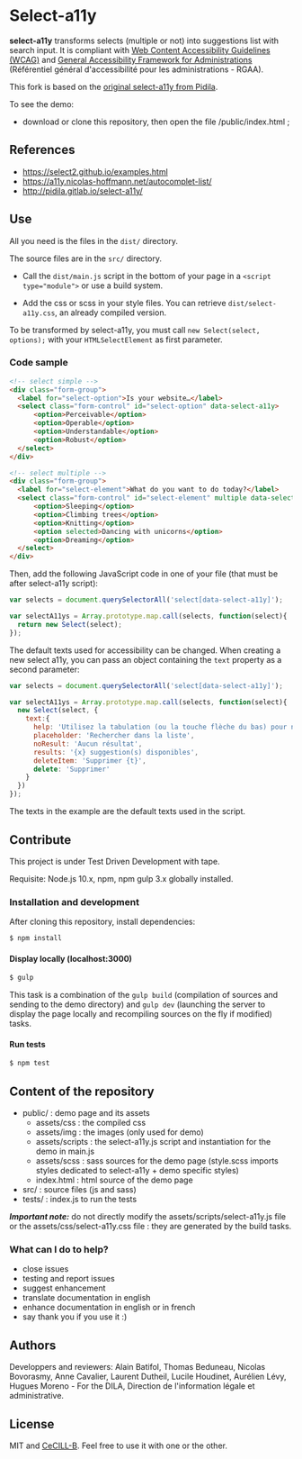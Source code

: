 # Select-a11y

**select-a11y** transforms selects (multiple or not) into suggestions list with search input. It is compliant with [Web Content Accessibility Guidelines (WCAG)](https://www.w3.org/WAI/intro/wcag) and [General Accessibility Framework for Administrations](https://disic.github.io/rgaa_referentiel_en/introduction-RGAA.html) (Référentiel général d'accessibilité pour les administrations - RGAA).

This fork is based on the [original select-a11y from Pidila](http://pidila.gitlab.io/select-a11y/).

To see the demo:
* download or clone this repository, then open the file /public/index.html ;

## References

- https://select2.github.io/examples.html
- https://a11y.nicolas-hoffmann.net/autocomplet-list/
- http://pidila.gitlab.io/select-a11y/

## Use

All you need is the files in the `dist/` directory.

The source files are in the `src/` directory.

- Call the `dist/main.js` script in the bottom of your page in a `<script type="module">` or use a build system.

- Add the css or scss in your style files.
You can retrieve `dist/select-a11y.css`, an already compiled version.

To be transformed by select-a11y, you must call `new Select(select, options);` with your `HTMLSelectElement` as first parameter.


### Code sample

```html
<!-- select simple -->
<div class="form-group">
  <label for="select-option">Is your website…</label>
  <select class="form-control" id="select-option" data-select-a11y>
      <option>Perceivable</option>
      <option>Operable</option>
      <option>Understandable</option>
      <option>Robust</option>
  </select>
</div>

<!-- select multiple -->
<div class="form-group">
  <label for="select-element">What do you want to do today?</label>
  <select class="form-control" id="select-element" multiple data-select-a11y data-placeholder="Search in list">
      <option>Sleeping</option>
      <option>Climbing trees</option>
      <option>Knitting</option>
      <option selected>Dancing with unicorns</option>
      <option>Dreaming</option>
  </select>
</div>
```

Then, add the following JavaScript code in one of your file (that must be after select-a11y script):

```js
var selects = document.querySelectorAll('select[data-select-a11y]');

var selectA11ys = Array.prototype.map.call(selects, function(select){
  return new Select(select);
});
```

The default texts used for accessibility can be changed. When creating a new select a11y, you can pass an object containing the `text` property as a second parameter:

```js
var selects = document.querySelectorAll('select[data-select-a11y]');

var selectA11ys = Array.prototype.map.call(selects, function(select){
  new Select(select, {
    text:{
      help: 'Utilisez la tabulation (ou la touche flèche du bas) pour naviguer dans la liste des suggestions',
      placeholder: 'Rechercher dans la liste',
      noResult: 'Aucun résultat',
      results: '{x} suggestion(s) disponibles',
      deleteItem: 'Supprimer {t}',
      delete: 'Supprimer'
    }
  })
});
```

The texts in the example are the default texts used in the script.

## Contribute

This project is under Test Driven Development with tape.

Requisite: Node.js 10.x, npm, npm gulp 3.x globally installed.

### Installation and development

After cloning this repository, install dependencies:

```bash
$ npm install
```

#### Display locally (localhost:3000)

```bash
$ gulp
```

This task is a combination of the `gulp build` (compilation of sources and sending to the demo directory) and `gulp dev` (launching the server to display the page locally and recompiling sources on the fly if modified) tasks.

#### Run tests

```bash
$ npm test
```

## Content of the repository

* public/ : demo page and its assets
  * assets/css : the compiled css
  * assets/img : the images (only used for demo)
  * assets/scripts : the select-a11y.js script and instantiation for the demo in main.js
  * assets/scss : sass sources for the demo page (style.scss imports styles dedicated to select-a11y + demo specific styles)
  * index.html : html source of the demo page
* src/ : source files (js and sass)
* tests/ : index.js to run the tests

***Important note:*** do not directly modify the assets/scripts/select-a11y.js file or the assets/css/select-a11y.css file : they are generated by the build tasks.

### What can I do to help?

- close issues
- testing and report issues
- suggest enhancement
- translate documentation in english
- enhance documentation in english or in french
- say thank you if you use it :)

## Authors

Developpers and reviewers: Alain Batifol, Thomas Beduneau, Nicolas Bovorasmy, Anne Cavalier, Laurent Dutheil, Lucile Houdinet, Aurélien Lévy, Hugues Moreno - For the DILA, Direction de l'information légale et administrative.

## License

MIT and [CeCILL-B](http://www.cecill.info/licences/Licence_CeCILL-B_V1-fr.html). Feel free to use it with one or the other.

